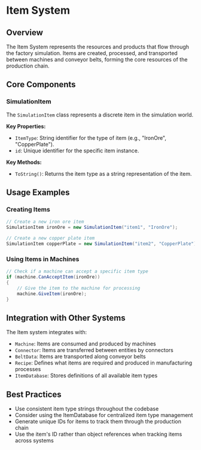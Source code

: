 # Item System

## Overview
The Item System represents the resources and products that flow through the factory simulation. Items are created, processed, and transported between machines and conveyor belts, forming the core resources of the production chain.

## Core Components

### SimulationItem
The `SimulationItem` class represents a discrete item in the simulation world.

**Key Properties:**
- `ItemType`: String identifier for the type of item (e.g., "IronOre", "CopperPlate").
- `id`: Unique identifier for the specific item instance.

**Key Methods:**
- `ToString()`: Returns the item type as a string representation of the item.

## Usage Examples

### Creating Items
```csharp
// Create a new iron ore item
SimulationItem ironOre = new SimulationItem("item1", "IronOre");

// Create a new copper plate item
SimulationItem copperPlate = new SimulationItem("item2", "CopperPlate");
```

### Using Items in Machines
```csharp
// Check if a machine can accept a specific item type
if (machine.CanAcceptItem(ironOre))
{
    // Give the item to the machine for processing
    machine.GiveItem(ironOre);
}
```

## Integration with Other Systems
The Item system integrates with:
- `Machine`: Items are consumed and produced by machines
- `Connector`: Items are transferred between entities by connectors
- `BeltData`: Items are transported along conveyor belts
- `Recipe`: Defines what items are required and produced in manufacturing processes
- `ItemDatabase`: Stores definitions of all available item types

## Best Practices
- Use consistent item type strings throughout the codebase
- Consider using the ItemDatabase for centralized item type management
- Generate unique IDs for items to track them through the production chain
- Use the item's ID rather than object references when tracking items across systems